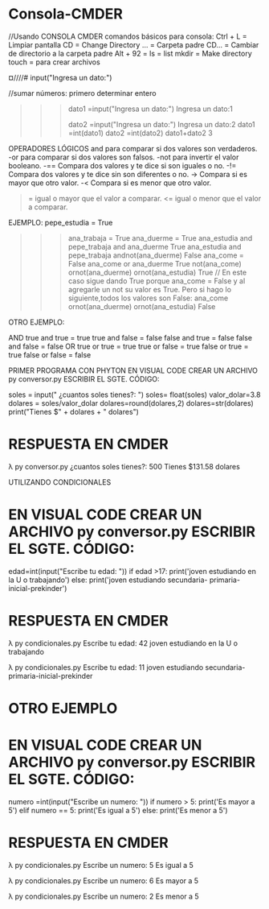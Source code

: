 # Consola-CMDER
//Usando CONSOLA CMDER 
comandos básicos para consola:
Ctrl + L = Limpiar pantalla
CD = Change Directory
… = Carpeta padre
CD… = Cambiar de directorio a la carpeta padre
Alt + 92 =
ls = list
mkdir = Make directory
touch = para crear archivos

¤////#
input("Ingresa un dato:")

//sumar números:
primero determinar entero
>>> dato1 =input("Ingresa un dato:")
Ingresa un dato:1
>>>
>>> dato2 =input("Ingresa un dato:")
Ingresa un dato:2
>>> dato1 =int(dato1)
>>> dato2 =int(dato2)
>>> dato1+dato2
3

OPERADORES LÓGICOS
and para comparar si dos valores son verdaderos.
-or para comparar si dos valores son falsos.
-not para invertir el valor booleano.
-== Compara dos valores y te dice si son iguales o no.
-!= Compara dos valores y te dice sin son diferentes o no.
-> Compara si es mayor que otro valor.
-< Compara si es menor que otro valor.
>= igual o mayor que el valor a comparar.
<= igual o menor que el valor a comparar.

EJEMPLO:
pepe_estudia = True
>>> ana_trabaja = True
>>> ana_duerme = True
>>> ana_estudia and pepe_trabaja and ana_duerme
True
>>> ana_estudia and pepe_trabaja andnot(ana_duerme)
False
>>> ana_come = False
>>> ana_come or ana_duerme
True
>>> not(ana_come) ornot(ana_duerme) ornot(ana_estudia)
True
// En este caso sigue dando True porque ana_come = False y al agregarle un not su valor es True.
Pero si hago lo siguiente,todos los valores son False:
>>> ana_come ornot(ana_duerme) ornot(ana_estudia)
False

OTRO EJEMPLO:

AND
true and true = true
true and false = false
false and true = false
false and false = false
OR
true or true = true
true or false = true
false or true = true
false or false = false


PRIMER PROGRAMA CON PHYTON
EN VISUAL CODE CREAR UN ARCHIVO py conversor.py ESCRIBIR EL SGTE. CÓDIGO:

soles = input(" ¿cuantos soles tienes?: ") 
soles= float(soles)
valor_dolar=3.8
dolares = soles/valor_dolar
dolares=round(dolares,2)
dolares=str(dolares)
print("Tienes $" + dolares + " dolares")

# RESPUESTA EN CMDER
λ py conversor.py
 ¿cuantos soles tienes?: 500
Tienes $131.58 dolares

UTILIZANDO CONDICIONALES
# EN VISUAL CODE CREAR UN ARCHIVO py conversor.py ESCRIBIR EL SGTE. CÓDIGO:
edad=int(input("Escribe tu edad: "))
if edad >17:
    print('joven estudiando en la U o trabajando')
else:
    print('joven estudiando secundaria- primaria-inicial-prekinder')

# RESPUESTA EN CMDER
λ py condicionales.py
Escribe tu edad: 42
joven estudiando en la U o trabajando

λ py condicionales.py
Escribe tu edad: 11
joven estudiando secundaria- primaria-inicial-prekinder

# OTRO EJEMPLO
# EN VISUAL CODE CREAR UN ARCHIVO py conversor.py ESCRIBIR EL SGTE. CÓDIGO:
numero =int(input("Escribe un numero: "))
if numero > 5:
    print('Es mayor a 5')
elif numero == 5:
    print('Es igual a 5')
else:
    print('Es menor a 5')
    
# RESPUESTA EN CMDER    
λ py condicionales.py
Escribe un numero: 5
Es igual a 5

λ py condicionales.py
Escribe un numero: 6
Es mayor a 5

λ py condicionales.py
Escribe un numero: 2
Es menor a 5
